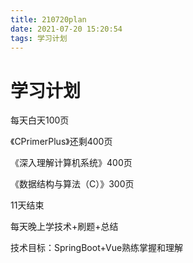 ```yaml
---
title: 210720plan
date: 2021-07-20 15:20:54
tags: 学习计划
---
```


# 学习计划

每天白天100页

《CPrimerPlus》还剩400页

《深入理解计算机系统》400页

《数据结构与算法（C）》300页

11天结束

每天晚上学技术+刷题+总结

技术目标：SpringBoot+Vue熟练掌握和理解